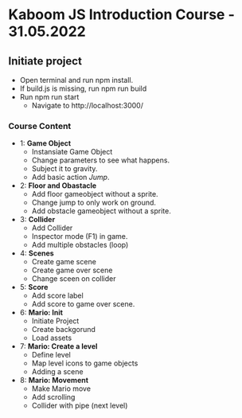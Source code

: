 # Kaboom JS Introduction Course - 31.05.2022

## Initiate project
- Open terminal and run npm install.
- If build.js is missing, run npm run build
- Run npm run start
    - Navigate to http://localhost:3000/

### Course Content
- 1: **Game Object**
    - Instansiate Game Object
    - Change parameters to see what happens.
    - Subject it to gravity.
    - Add basic action *Jump*.
- 2: **Floor and Obastacle**
    - Add floor gameobject without a sprite.
    - Change jump to only work on ground.
    - Add obstacle gameobject without a sprite.
- 3: **Collider**
    - Add Collider
    - Inspector mode (F1) in game.
    - Add multiple obstacles (loop)
- 4: **Scenes**
    - Create game scene
    - Create game over scene
    - Change sceen on collider
- 5: **Score**
    - Add score label
    - Add score to game over scene.  
- 6: **Mario: Init**
    - Initiate Project
    - Create backgorund
    - Load assets
- 7: **Mario: Create a level**
    - Define level
    - Map level icons to game objects
    - Adding a scene
- 8: **Mario: Movement**
    - Make Mario move
    - Add scrolling
    - Collider with pipe (next level)